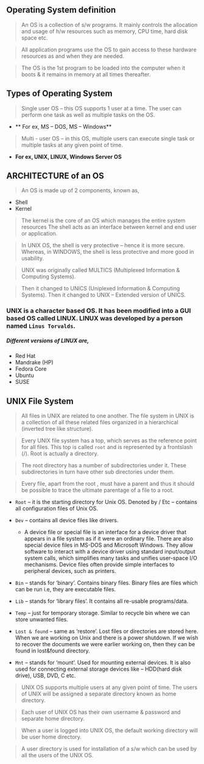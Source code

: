 ## Operating System definition

> An OS is a collection of s/w programs. It mainly controls the allocation and usage of h/w resources such as memory, CPU time, hard disk space etc.

> All application programs use the OS to gain access to these hardware resources as and when they are needed. 

> The OS is the 1st program to be loaded into the computer when it boots & it remains in memory at all times thereafter.

## Types of Operating System

> Single user OS – this OS supports 1 user at a time. The user can perform one task as well as multiple tasks on the OS.
* ** For ex, MS – DOS, MS – Windows**
> Multi - user OS – in this OS, multiple users can execute single task or multiple tasks at any given point of time. 
* **For ex, UNIX, LINUX, Windows Server OS**

## ARCHITECTURE of an OS

> An OS is made up of 2 components, known as,
 
* Shell
* Kernel
 
> The kernel is the core of an OS which manages the entire system resources The shell acts as an interface between kernel and end user or application.

> In UNIX OS, the shell is very protective – hence it is more secure. Whereas, in WINDOWS, the shell is less protective and more good in usability.

> UNIX was originally called MULTICS (Multiplexed Information & Computing Systems). 

> Then it changed to UNICS (Uniplexed Information & Computing Systems). Then it changed to UNIX – Extended version of UNICS.

### UNIX is a character based OS. It has been modified into a GUI based OS called LINUX. LINUX was developed by a person named `Linus Torvalds`.
##### Different versions of LINUX are,

* Red Hat
* Mandrake (HP) 
* Fedora Core
* Ubuntu
* SUSE

## UNIX File System

> All files in UNIX are related to one another. The file system in UNIX is a collection of all these related files organized in a hierarchical (inverted tree like structure).

> Every UNIX file system has a top, which serves as the reference point for all files. This top is called `root` and is represented by a frontslash (/). Root is actually a directory.

> The root directory has a number of subdirectories under it. These subdirectories in turn have other sub directories under them.

> Every file, apart from the root , must have a parent and thus it should be possible to trace the ultimate parentage of a file to a root.

* `Root` – it is the starting directory for Unix OS. Denoted by / Etc – contains all configuration files of Unix OS.

* `Dev` – contains all device files like drivers.
    * A device file or special file is an interface for a device driver that appears in a file system as if it were an ordinary file. There are also special device files in MS-DOS and Microsoft Windows. They allow software to interact with a device driver using standard input/output system calls, which simplifies many tasks and unifies user-space I/O mechanisms. Device files often provide simple interfaces to peripheral devices, such as printers.

* `Bin` – stands for ‘binary’. Contains binary files. Binary files are files which can be run i.e, they are executable files.

* `Lib` – stands for ‘library files’. It contains all re-usable programs/data.

* `Temp` – just for temporary storage. Similar to recycle bin where we can store unwanted files.

* `Lost & found` – same as ‘restore’. Lost files or directories are stored here. When we are working on Unix and there is a power shutdown. If we wish to recover the documents we were earlier working on, then they can be found in lost&found directory.

* `Mnt` – stands for ‘mount’. Used for mounting external devices. It is also used for connecting external storage devices like – HDD(hard disk drive), USB, DVD, C etc.


> UNIX OS supports multiple users at any given point of time. The users of UNIX will be assigned a separate directory known as home directory. 

> Each user of UNIX OS has their own username & password and separate home directory.

> When a user is logged into UNIX OS, the default working directory will be user home directory.

> A user directory is used for installation of a s/w which can be used by all the users of the UNIX OS.
